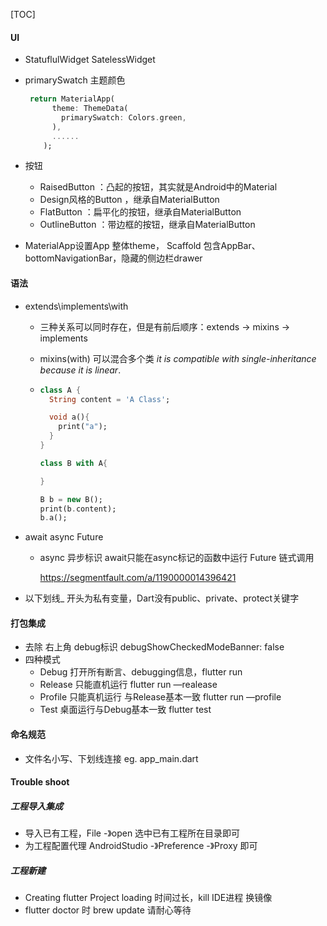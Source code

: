 [TOC]



#### UI

* StatuflulWidget SatelessWidget

* primarySwatch 主题颜色 

  ```dart
   return MaterialApp(
        theme: ThemeData(
          primarySwatch: Colors.green,
        ),
        ......
      );
  ```

* 按钮

  * RaisedButton ：凸起的按钮，其实就是Android中的Material
  * Design风格的Button ，继承自MaterialButton
  * FlatButton ：扁平化的按钮，继承自MaterialButton
  * OutlineButton	：带边框的按钮，继承自MaterialButton
  
* MaterialApp设置App 整体theme， Scaffold 包含AppBar、bottomNavigationBar，隐藏的侧边栏drawer

  

#### 语法

* extends\implements\with

  * 三种关系可以同时存在，但是有前后顺序：extends -> mixins -> implements

  * mixins(with) 可以混合多个类  *it is compatible with single-inheritance because it is linear*.  

  * ```dart
    class A {
      String content = 'A Class';
    
      void a(){
        print("a");
      }
    }
    
    class B with A{
    
    }
    
    B b = new B();
    print(b.content);
    b.a();
    ```

    

* await async Future

  * async 异步标识 await只能在async标记的函数中运行 Future 链式调用

    https://segmentfault.com/a/1190000014396421
  
* 以下划线_ 开头为私有变量，Dart没有public、private、protect关键字

#### 打包集成

* 去除 右上角 debug标识 debugShowCheckedModeBanner: false
* 四种模式
  * Debug 打开所有断言、debugging信息，flutter run
  * Release 只能直机运行 flutter run —realease
  * Profile 只能真机运行 与Release基本一致 flutter run —profile
  *  Test 桌面运行与Debug基本一致 flutter test

#### 命名规范

* 文件名小写、下划线连接   eg. app_main.dart

#### Trouble shoot

##### 工程导入集成

- 导入已有工程，File -》open 选中已有工程所在目录即可
- 为工程配置代理 AndroidStudio -》Preference -》Proxy 即可

##### 工程新建

- Creating flutter Project loading 时间过长，kill IDE进程 换镜像 
- flutter doctor 时 brew update 请耐心等待